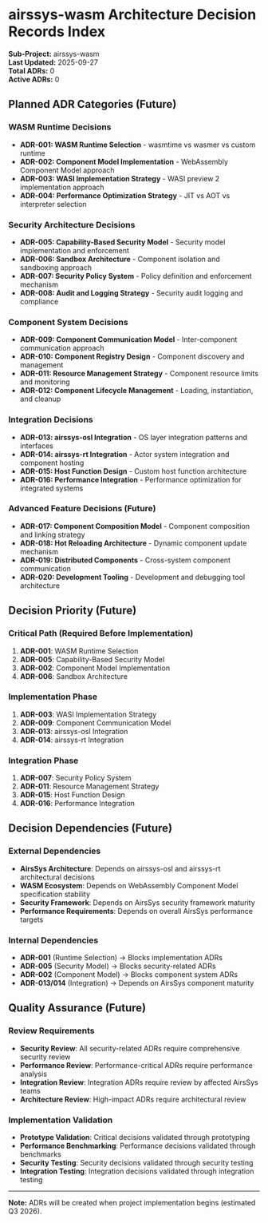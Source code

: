 # airssys-wasm Architecture Decision Records Index

**Sub-Project:** airssys-wasm  
**Last Updated:** 2025-09-27  
**Total ADRs:** 0  
**Active ADRs:** 0  

## Planned ADR Categories (Future)

### WASM Runtime Decisions
- **ADR-001: WASM Runtime Selection** - wasmtime vs wasmer vs custom runtime
- **ADR-002: Component Model Implementation** - WebAssembly Component Model approach
- **ADR-003: WASI Implementation Strategy** - WASI preview 2 implementation approach
- **ADR-004: Performance Optimization Strategy** - JIT vs AOT vs interpreter selection

### Security Architecture Decisions
- **ADR-005: Capability-Based Security Model** - Security model implementation and enforcement
- **ADR-006: Sandbox Architecture** - Component isolation and sandboxing approach
- **ADR-007: Security Policy System** - Policy definition and enforcement mechanism
- **ADR-008: Audit and Logging Strategy** - Security audit logging and compliance

### Component System Decisions
- **ADR-009: Component Communication Model** - Inter-component communication approach
- **ADR-010: Component Registry Design** - Component discovery and management
- **ADR-011: Resource Management Strategy** - Component resource limits and monitoring
- **ADR-012: Component Lifecycle Management** - Loading, instantiation, and cleanup

### Integration Decisions
- **ADR-013: airssys-osl Integration** - OS layer integration patterns and interfaces
- **ADR-014: airssys-rt Integration** - Actor system integration and component hosting
- **ADR-015: Host Function Design** - Custom host function architecture
- **ADR-016: Performance Integration** - Performance optimization for integrated systems

### Advanced Feature Decisions (Future)
- **ADR-017: Component Composition Model** - Component composition and linking strategy
- **ADR-018: Hot Reloading Architecture** - Dynamic component update mechanism
- **ADR-019: Distributed Components** - Cross-system component communication
- **ADR-020: Development Tooling** - Development and debugging tool architecture

## Decision Priority (Future)

### Critical Path (Required Before Implementation)
1. **ADR-001**: WASM Runtime Selection
2. **ADR-005**: Capability-Based Security Model
3. **ADR-002**: Component Model Implementation
4. **ADR-006**: Sandbox Architecture

### Implementation Phase
1. **ADR-003**: WASI Implementation Strategy
2. **ADR-009**: Component Communication Model
3. **ADR-013**: airssys-osl Integration
4. **ADR-014**: airssys-rt Integration

### Integration Phase
1. **ADR-007**: Security Policy System
2. **ADR-011**: Resource Management Strategy
3. **ADR-015**: Host Function Design
4. **ADR-016**: Performance Integration

## Decision Dependencies (Future)

### External Dependencies
- **AirsSys Architecture**: Depends on airssys-osl and airssys-rt architectural decisions
- **WASM Ecosystem**: Depends on WebAssembly Component Model specification stability
- **Security Framework**: Depends on AirsSys security framework maturity
- **Performance Requirements**: Depends on overall AirsSys performance targets

### Internal Dependencies
- **ADR-001** (Runtime Selection) → Blocks implementation ADRs
- **ADR-005** (Security Model) → Blocks security-related ADRs  
- **ADR-002** (Component Model) → Blocks component system ADRs
- **ADR-013/014** (Integration) → Depends on AirsSys component maturity

## Quality Assurance (Future)

### Review Requirements
- **Security Review**: All security-related ADRs require comprehensive security review
- **Performance Review**: Performance-critical ADRs require performance analysis
- **Integration Review**: Integration ADRs require review by affected AirsSys teams
- **Architecture Review**: High-impact ADRs require architectural review

### Implementation Validation
- **Prototype Validation**: Critical decisions validated through prototyping
- **Performance Benchmarking**: Performance decisions validated through benchmarks
- **Security Testing**: Security decisions validated through security testing
- **Integration Testing**: Integration decisions validated through integration testing

---
**Note:** ADRs will be created when project implementation begins (estimated Q3 2026).